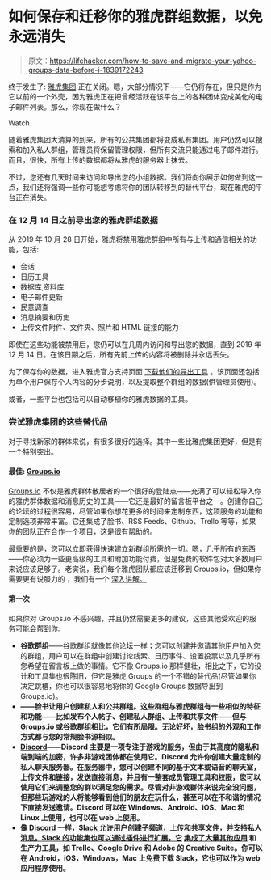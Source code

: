# 如何保存和迁移你的雅虎群组数据，以免永远消失

> 原文：<https://lifehacker.com/how-to-save-and-migrate-your-yahoo-groups-data-before-i-1839172243>

终于发生了: [雅虎集团](https://groups.yahoo.com) 正在关闭。嗯，大部分情况下——它仍将存在，但只是作为它以前的一个外壳，因为雅虎正在把曾经活跃在该平台上的各种团体变成美化的电子邮件列表。那么，你现在做什么？

Watch

随着雅虎集团大清算的到来，所有的公共集团都将变成私有集团。用户仍然可以搜索和加入私人群组，管理员将保留管理权限，但所有交流只能通过电子邮件进行。而且，很快，所有上传的数据都将从雅虎的服务器上抹去。

不过，您还有几天时间来访问和导出您的小组数据。我们将向你展示如何做到这一点，我们还将强调一些你可能想考虑将你的团队转移到的替代平台，现在雅虎的平台正在消失。

### 在 12 月 14 日之前导出您的雅虎群组数据

从 2019 年 10 月 28 日开始，雅虎将禁用雅虎群组中所有与上传和通信相关的功能，包括:

*   会话
*   日历工具
*   数据库ˌ资料库
*   电子邮件更新
*   民意调查
*   消息摘要和历史
*   上传文件附件、文件夹、照片和 HTML 链接的能力

即使在这些功能被禁用后，您仍可以在几周内访问和导出您的数据，直到 2019 年 12 月 14 日。在该日期之后，所有先前上传的内容将被删除并永远丢失。

为了保存你的数据，进入雅虎官方支持页面 [下载他们的导出工具](https://help.yahoo.com/kb/SLN31010.html?guccounter=1) 。该页面还包括为单个用户保存个人内容的分步说明，以及提取整个群组的数据(供管理员使用)。

或者，一些平台也包括可以自动移植你的雅虎数据的工具。

### 尝试雅虎集团的这些替代品

对于寻找新家的群体来说，有很多很好的选择。其中一些比雅虎集团更好，但是有一个特别突出。

#### 最佳: [Groups.io](https://groups.io/)

[Groups.io](https://groups.io/) 不仅是雅虎群体散居者的一个很好的登陆点——充满了可以轻松导入你的雅虎群体数据和消息历史的工具——它还是最好的留言板平台之一。创建你自己的论坛的过程很容易，尽管如果你想花更多的时间来定制东西，这项服务的功能和定制选项非常丰富。它还集成了脸书、RSS Feeds、Github、Trello 等等，如果你的团队正在合作一个项目，这是很有帮助的。

最重要的是，您可以立即获得快速建立新群组所需的一切。嗯，几乎所有的东西——你必须为一些更高级的工具和附加功能付费，但是免费的软件包对大多数用户来说应该足够了。老实说，我们每个雅虎团队都应该迁移到 Groups.io，但如果你需要更有说服力的 ，我们有一个 [深入讲解。](https://lifehacker.com/drop-google-and-facebook-groups-and-use-this-instead-1823994067) 

#### 第一次

如果你对 Groups.io 不感兴趣，并且仍然需要更多的建议，这些其他受欢迎的服务可能会帮到你:

*   [**谷歌群组**](https://groups.google.com)——谷歌群组就像其他论坛一样；您可以创建并邀请其他用户加入您的群组，用户可以在群组中创建讨论线索、日历事件、设置投票以及几乎所有您希望在留言板上做的事情。它不像 Groups.io 那样健壮，相比之下，它的设计和工具集也很陈旧，但它是雅虎 Groups 的一个不错的替代品(尽管如果你决定跳槽，你也可以很容易地将你的 Google Groups 数据导出到 Groups.io)。
*   [](https://www.facebook.com/groups?vertical=groups_discover_us&from_ad=true&ref=sem)**——脸书让用户创建私人和公共群组。这些群组与雅虎群组有一些相似的特征和功能——比如发布个人帖子、创建私人群组、上传和共享文件——但与 Groups.io 或谷歌群组相比，它们有所局限。无论好坏，脸书组的外观和工作方式都与您的常规脸书源相似。**
*   **[**Discord**](https://discordapp.com/)——Discord 主要是一项专注于游戏的服务，但由于其高度的隐私和端到端的加密，许多非游戏团体都在使用它。Discord 允许你创建大量定制的私人聊天服务器。在服务器中，您可以创建不同的基于文本或语音的聊天室，上传文件和链接，发送直接消息，并且有一整套成员管理工具和权限，您可以使用它们来调整您的群以满足您的需求。尽管对非游戏群体来说完全没问题，但那些玩游戏的人将能够看到他们的朋友在玩什么，甚至可以在不和谐的情况下直接发送邀请。Discord 可以在 Windows、Android、iOS、Mac 和 Linux 上使用，也可以在 web 上使用。**
*   **[**像 Discord 一样，Slack 允许用户创建子频道，上传和共享文件，并支持私人消息。Slack 的功能集也可以通过插件进行扩展，它**](https://slack.com/) **[集成了大量其他应用](https://slack.com/apps)** **和生产力工具，如 Trello、Google Drive 和 Adobe 的 Creative Suite。你可以在 Android，iOS，Windows，Mac 上免费下载 Slack，它也可以作为 web 应用程序使用。****